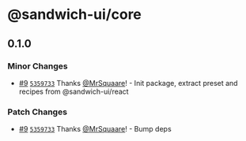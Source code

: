# @sandwich-ui/core

## 0.1.0

### Minor Changes

- [#9](https://github.com/MrSquaare/sandwich-ui/pull/9) [`5359733`](https://github.com/MrSquaare/sandwich-ui/commit/53597336cdedb347f282eb81e6917f59596194bf) Thanks [@MrSquaare](https://github.com/MrSquaare)! - Init package, extract preset and recipes from @sandwich-ui/react

### Patch Changes

- [#9](https://github.com/MrSquaare/sandwich-ui/pull/9) [`5359733`](https://github.com/MrSquaare/sandwich-ui/commit/53597336cdedb347f282eb81e6917f59596194bf) Thanks [@MrSquaare](https://github.com/MrSquaare)! - Bump deps
